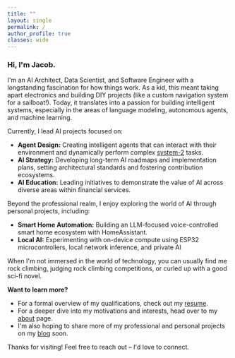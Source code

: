 ```yaml
---
title: ""
layout: single
permalink: /
author_profile: true
classes: wide
---
```


### **Hi, I'm Jacob.**

I'm an AI Architect, Data Scientist, and Software Engineer with a longstanding fascination for how things work. As a kid, this meant taking apart electronics and building DIY projects (like a custom navigation system for a sailboat!). Today, it translates into a passion for building intelligent systems, especially in the areas of language modeling, autonomous agents, and machine learning.

Currently, I lead AI projects focused on:

* **Agent Design:** Creating intelligent agents that can interact with their environment and dynamically perform complex [system-2](https://en.wikipedia.org/wiki/Thinking,_Fast_and_Slow) tasks.
* **AI Strategy:** Developing long-term AI roadmaps and implementation plans, setting architectural standards and fostering contribution ecosystems.
* **AI Education:**  Leading initiatives to demonstrate the value of AI across diverse areas within financial services.

Beyond the professional realm, I enjoy exploring the world of AI through personal projects, including:

* **Smart Home Automation:**  Building an LLM-focused voice-controlled smart home ecosystem with HomeAssistant.
* **Local AI:** Experimenting with on-device compute using ESP32 microcontrollers, local network inference, and private AI

When I'm not immersed in the world of technology, you can usually find me rock climbing, judging rock climbing competitions, or curled up with a good sci-fi novel.

**Want to learn more?**

* For a formal overview of my qualifications, check out my [resume](/resume).
* For a deeper dive into my motivations and interests, head over to my [about](/about) page.
* I'm also hoping to share more of my professional and personal projects on my [blog](/posts) soon.

Thanks for visiting! Feel free to reach out – I'd love to connect.
